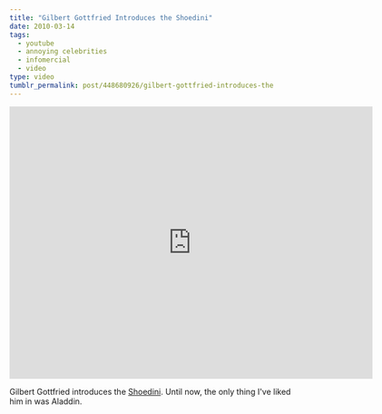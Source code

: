 ```yaml
---
title: "Gilbert Gottfried Introduces the Shoedini"
date: 2010-03-14
tags:
  - youtube
  - annoying celebrities
  - infomercial
  - video
type: video
tumblr_permalink: post/448680926/gilbert-gottfried-introduces-the
---
```


<iframe width="640" height="480" src="http://www.youtube.com/embed/LBPAQ6CJvTo?rel=0" frameborder="0" allowfullscreen></iframe>

Gilbert Gottfried introduces the [Shoedini](https://www.tryshoedini.com/). Until now, the only thing I've liked him in was Aladdin.
